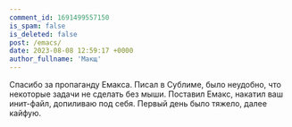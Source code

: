 ```yaml
---
comment_id: 1691499557150
is_spam: false
is_deleted: false
post: /emacs/
date: 2023-08-08 12:59:17 +0000
author_fullname: 'Макщ'
---
```


Спасибо за пропаганду Емакса. Писал в Сублиме, было неудобно, что некоторые задачи не сделать без мыши. Поставил Емакс, накатил ваш инит-файл, допиливаю под себя. Первый день было тяжело, далее кайфую.
